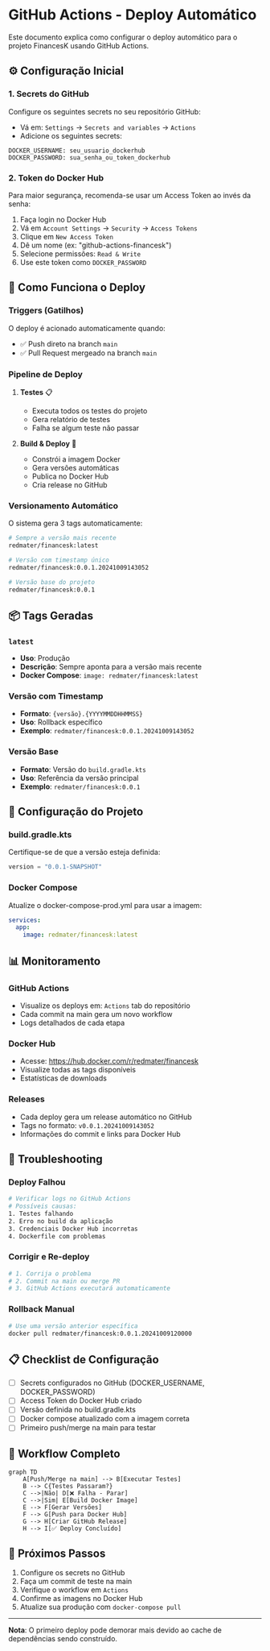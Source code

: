 # GitHub Actions - Deploy Automático

Este documento explica como configurar o deploy automático para o projeto FinancesK usando GitHub Actions.

## ⚙️ Configuração Inicial

### 1. Secrets do GitHub

Configure os seguintes secrets no seu repositório GitHub:
- Vá em: `Settings` → `Secrets and variables` → `Actions`
- Adicione os seguintes secrets:

```
DOCKER_USERNAME: seu_usuario_dockerhub
DOCKER_PASSWORD: sua_senha_ou_token_dockerhub
```

### 2. Token do Docker Hub

Para maior segurança, recomenda-se usar um Access Token ao invés da senha:
1. Faça login no Docker Hub
2. Vá em `Account Settings` → `Security` → `Access Tokens`
3. Clique em `New Access Token`
4. Dê um nome (ex: "github-actions-financesk")
5. Selecione permissões: `Read & Write`
6. Use este token como `DOCKER_PASSWORD`

## 🚀 Como Funciona o Deploy

### Triggers (Gatilhos)
O deploy é acionado automaticamente quando:
- ✅ Push direto na branch `main`
- ✅ Pull Request mergeado na branch `main`

### Pipeline de Deploy

1. **Testes** 📋
   - Executa todos os testes do projeto
   - Gera relatório de testes
   - Falha se algum teste não passar

2. **Build & Deploy** 🔨
   - Constrói a imagem Docker
   - Gera versões automáticas
   - Publica no Docker Hub
   - Cria release no GitHub

### Versionamento Automático

O sistema gera 3 tags automaticamente:

```bash
# Sempre a versão mais recente
redmater/financesk:latest

# Versão com timestamp único
redmater/financesk:0.0.1.20241009143052

# Versão base do projeto
redmater/financesk:0.0.1
```

## 📦 Tags Geradas

### `latest`
- **Uso**: Produção
- **Descrição**: Sempre aponta para a versão mais recente
- **Docker Compose**: `image: redmater/financesk:latest`

### Versão com Timestamp
- **Formato**: `{versão}.{YYYYMMDDHHMMSS}`
- **Uso**: Rollback específico
- **Exemplo**: `redmater/financesk:0.0.1.20241009143052`

### Versão Base
- **Formato**: Versão do `build.gradle.kts`
- **Uso**: Referência da versão principal
- **Exemplo**: `redmater/financesk:0.0.1`

## 🔧 Configuração do Projeto

### build.gradle.kts
Certifique-se de que a versão esteja definida:
```kotlin
version = "0.0.1-SNAPSHOT"
```

### Docker Compose
Atualize o docker-compose-prod.yml para usar a imagem:
```yaml
services:
  app:
    image: redmater/financesk:latest
```

## 📊 Monitoramento

### GitHub Actions
- Visualize os deploys em: `Actions` tab do repositório
- Cada commit na main gera um novo workflow
- Logs detalhados de cada etapa

### Docker Hub
- Acesse: https://hub.docker.com/r/redmater/financesk
- Visualize todas as tags disponíveis
- Estatísticas de downloads

### Releases
- Cada deploy gera um release automático no GitHub
- Tags no formato: `v0.0.1.20241009143052`
- Informações do commit e links para Docker Hub

## 🚨 Troubleshooting

### Deploy Falhou
```bash
# Verificar logs no GitHub Actions
# Possíveis causas:
1. Testes falhando
2. Erro no build da aplicação
3. Credenciais Docker Hub incorretas
4. Dockerfile com problemas
```

### Corrigir e Re-deploy
```bash
# 1. Corrija o problema
# 2. Commit na main ou merge PR
# 3. GitHub Actions executará automaticamente
```

### Rollback Manual
```bash
# Use uma versão anterior específica
docker pull redmater/financesk:0.0.1.20241009120000
```

## 📋 Checklist de Configuração

- [ ] Secrets configurados no GitHub (DOCKER_USERNAME, DOCKER_PASSWORD)
- [ ] Access Token do Docker Hub criado
- [ ] Versão definida no build.gradle.kts
- [ ] Docker compose atualizado com a imagem correta
- [ ] Primeiro push/merge na main para testar

## 🔄 Workflow Completo

```mermaid
graph TD
    A[Push/Merge na main] --> B[Executar Testes]
    B --> C{Testes Passaram?}
    C -->|Não| D[❌ Falha - Parar]
    C -->|Sim| E[Build Docker Image]
    E --> F[Gerar Versões]
    F --> G[Push para Docker Hub]
    G --> H[Criar GitHub Release]
    H --> I[✅ Deploy Concluído]
```

## 🎯 Próximos Passos

1. Configure os secrets no GitHub
2. Faça um commit de teste na main
3. Verifique o workflow em `Actions`
4. Confirme as imagens no Docker Hub
5. Atualize sua produção com `docker-compose pull`

---
**Nota**: O primeiro deploy pode demorar mais devido ao cache de dependências sendo construído.

